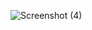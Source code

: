 ![Screenshot (4)](https://github.com/Mahendra12344/calendar/assets/155306451/5759fecf-dd85-43d4-92c9-cad02a70969c)
